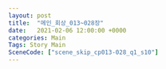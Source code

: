 ```yaml
---
layout: post
title:  "메인_회상_013~028장"
date:   2021-02-06 12:00:00 +0000
categories: Main
Tags: Story Main
SceneCode: ["scene_skip_cp013-028_q1_s10"]
---
```

